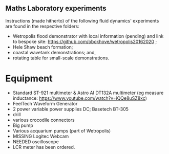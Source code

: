 ## Maths Laboratory experiments

Instructions (made hitherto) of the following fluid dynamics' experiments are found in the respective folders:
- Wetropolis flood demonstrator with local information (pending) and link to bespoke site: https://github.com/obokhove/wetropolis20162020 ;
- Hele Shaw beach formation;
- coastal wavetank demonstrations; and,
- rotating table for small-scale demonstrations.

# Equipment
- Standard ST-921 multimeter & Astro AI DT132A multimeter (eg measure inductance: https://www.youtube.com/watch?v=iQQe8uSZ8xc)
- FeelTech Waveform Generator
- 2 power variable power supplies DC; Basetech BT-305
- drill
- various crocodile connectors
- Big pump
- Various acquarium pumps (part of Wetropolis)
- MISSING Logitec Webcam
- NEEDED oscilloscope
- LCR meter has been ordered.
